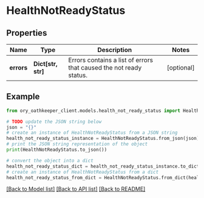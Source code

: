 # HealthNotReadyStatus


## Properties

Name | Type | Description | Notes
------------ | ------------- | ------------- | -------------
**errors** | **Dict[str, str]** | Errors contains a list of errors that caused the not ready status. | [optional] 

## Example

```python
from ory_oathkeeper_client.models.health_not_ready_status import HealthNotReadyStatus

# TODO update the JSON string below
json = "{}"
# create an instance of HealthNotReadyStatus from a JSON string
health_not_ready_status_instance = HealthNotReadyStatus.from_json(json)
# print the JSON string representation of the object
print(HealthNotReadyStatus.to_json())

# convert the object into a dict
health_not_ready_status_dict = health_not_ready_status_instance.to_dict()
# create an instance of HealthNotReadyStatus from a dict
health_not_ready_status_from_dict = HealthNotReadyStatus.from_dict(health_not_ready_status_dict)
```
[[Back to Model list]](../README.md#documentation-for-models) [[Back to API list]](../README.md#documentation-for-api-endpoints) [[Back to README]](../README.md)


